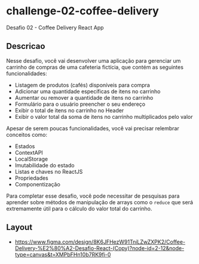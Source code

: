 # challenge-02-coffee-delivery
Desafio 02 - Coffee Delivery React App

## Descricao
Nesse desafio, você vai desenvolver uma aplicação para gerenciar um carrinho de compras de uma cafeteria fictícia, que contém as seguintes funcionalidades:

- Listagem de produtos (cafés) disponíveis para compra
- Adicionar uma quantidade específicas de itens no carrinho
- Aumentar ou remover a quantidade de itens no carrinho
- Formulário para o usuário preencher o seu endereço
- Exibir o total de itens no carrinho no Header
- Exibir o valor total da soma de itens no carrinho multiplicados pelo valor

Apesar de serem poucas funcionalidades, você vai precisar relembrar conceitos como:

- Estados
- ContextAPI
- LocalStorage
- Imutabilidade do estado
- Listas e chaves no ReactJS
- Propriedades
- Componentização

Para completar esse desafio, você pode necessitar de pesquisas para aprender sobre métodos de manipulação de arrays como o `reduce` que será extremamente útil para o cálculo do valor total do carrinho.

## Layout
- https://www.figma.com/design/8K6JFHezW91TniLZwZXPK2/Coffee-Delivery-%E2%80%A2-Desafio-React-(Copy)?node-id=2-12&node-type=canvas&t=XMPbFHn10b7RK9fi-0


